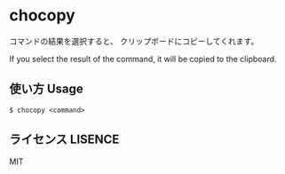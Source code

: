 # chocopy

コマンドの結果を選択すると、
クリップボードにコピーしてくれます。

If you select the result of the command, it will be copied to the clipboard.

## 使い方 Usage

```
$ chocopy <command>
```

## ライセンス LISENCE

MIT

